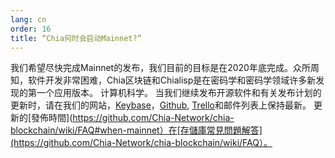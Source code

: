 ```yaml
---
lang: cn
order: 16
title: “Chia何时会启动Mainnet?”
---
```

我们希望尽快完成Mainnet的发布，我们目前的目标是在2020年底完成。众所周知，软件开发非常困难，Chia区块链和Chialisp是在密码学和密码学领域许多新发现的第一个应用版本。 计算机科学。 当我们继续发布开源软件和有关发布计划的更新时，请在我们的网站，[Keybase](https://keybase.io/team/chia_network.public)，[Github](https://github.com/Chia-Network/), [Trello](https://trello.com/b/ZuNx7sET/engineering-core)和邮件列表上保持最新。 更新的[發佈時間](https://github.com/Chia-Network/chia-blockchain/wiki/FAQ#when-mainnet）在[存儲庫常見問題解答](https://github.com/Chia-Network/chia-blockchain/wiki/FAQ）。
